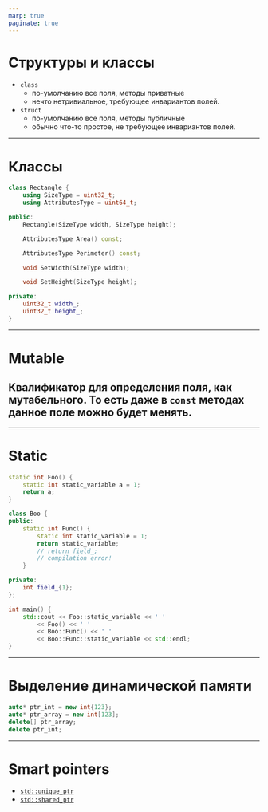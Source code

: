 ```yaml
---
marp: true
paginate: true
---
```

# Структуры и классы
- `class`
    - по-умолчанию все поля, методы приватные
    - нечто нетривиальное, требующее инвариантов полей.
- `struct`
    - по-умолчанию все поля, методы публичные
    - обычно что-то простое, не требующее инвариантов полей.
---
# Классы
```cpp
class Rectangle {
    using SizeType = uint32_t;
    using AttributesType = uint64_t;

public:
    Rectangle(SizeType width, SizeType height);

    AttributesType Area() const;

    AttributesType Perimeter() const;

    void SetWidth(SizeType width);

    void SetHeight(SizeType height);

private:
    uint32_t width_;
    uint32_t height_;
}
```
---
# Mutable
Квалификатор для определения поля, как мутабельного. То есть даже в `const` методах данное поле можно будет менять.
---
---
# Static
```cpp
static int Foo() {
    static int static_variable a = 1;
    return a;
}

class Boo {
public:
    static int Func() {
        static int static_variable = 1;
        return static_variable;
        // return field_;
        // compilation error!
    }

private:
    int field_{1};
};

int main() {
    std::cout << Foo::static_variable << ' '
        << Foo() << ' '
        << Boo::Func() << ' '
        << Boo::Func::static_variable << std::endl;
}
```
---
# Выделение динамической памяти
```cpp
auto* ptr_int = new int{123};
auto* ptr_array = new int[123];
delete[] ptr_array;
delete ptr_int;
```
---
# Smart pointers
- [`std::unique_ptr`](https://en.cppreference.com/w/cpp/memory/unique_ptr)
- [`std::shared_ptr`](https://en.cppreference.com/w/cpp/memory/shared_ptr)
